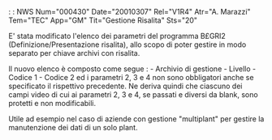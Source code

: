  :  : NWS Num="000430" Date="20010307" Rel="V1R4" Atr="A. Marazzi" Tem="TEC" App="GM" Tit="Gestione Risalita" Sts="20"

E' stata modificato l'elenco dei parametri del programma B£GRI2 (Definizione/Presentazione risalita), allo scopo di poter gestire in modo separato per chiave archivi con risalita.

Il nuovo elenco è composto come segue : 
           -  Archivio di gestione
           -  Livello
           -  Codice 1
           -  Codice 2
ed i parametri 2, 3 e 4 non sono obbligatori anche se specificato il rispettivo precedente.
Ne deriva quindi che ciascuno dei campi video di cui ai parametri 2, 3 e 4, se passati e diversi da
blank, sono protetti e non modificabili.

Utile ad esempio nel caso di aziende con gestione "multiplant" per gestire la manutenzione dei dati
di un solo plant.


